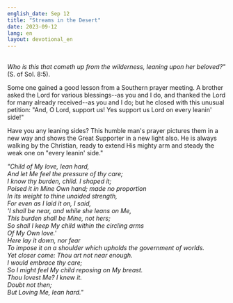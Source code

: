 ```yaml
---
english_date: Sep 12
title: "Streams in the Desert"
date: 2023-09-12
lang: en
layout: devotional_en
---
```





<p><br/> <em>Who is this that cometh up from the wilderness, leaning upon her beloved?"</em> (S. of Sol. 8:5).

</p>

<p>Some one gained a good lesson from a Southern prayer meeting. A brother asked the Lord for various blessings--as you and I do, and thanked the Lord for many already received--as you and I do; but he closed with this unusual petition: "And, O Lord, support us! Yes support us Lord on every leanin' side!"

</p>

<p>Have you any leaning sides? This humble man's prayer pictures them in a new way and shows the Great Supporter in a new light also. He is always walking by the Christian, ready to extend His mighty arm and steady the weak one on "every leanin' side."

</p>

<p><em>"Child of My love, lean hard,<br/> And let Me feel the pressure of thy care;<br/> I know thy burden, child. I shaped it;<br/> Poised it in Mine Own hand; made no proportion<br/> In its weight to thine unaided strength,<br/> For even as I laid it on, I said,<br/> 'I shall be near, and while she leans on Me,<br/> This burden shall be Mine, not hers;<br/> So shall I keep My child within the circling arms<br/> Of My Own love.'<br/> Here lay it down, nor fear<br/> To impose it on a shoulder which upholds the government of worlds.<br/> Yet closer come: Thou art not near enough.<br/> I would embrace thy care;<br/> So I might feel My child reposing on My breast.<br/> Thou lovest Me? I knew it.<br/> Doubt not then;<br/> But Loving Me, lean hard."</em>

</p>

<p></p>